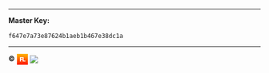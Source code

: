 <!-- ################################### -->
<!-- ################################### -->
<!-- ###########    Intro   ############ -->     
<!-- ################################### -->
<!-- ################################### -->

----------

**Master Key:**

    f647e7a73e87624b1aeb1b467e38dc1a

----------

**:copyright:** <a href="http://www.frontlineutilities.co.uk" align="absmiddle" ><img src="./private/readme/fl.jpg" height="22" align="absmiddle" /></a> <a href="http://stackoverflow.com/users/1143732/richard-peck?tab=profile" align="absmiddle" ><img src="https://avatars0.githubusercontent.com/u/1104431" height="22" align="absmiddle" /></a>

<!-- ################################### -->
<!-- ################################### -->
<!-- ############  Links  ############## -->
<!-- ################################### -->
<!-- ################################### -->

<!-- Main -->
[fl]:           https://www.frontlineutilities.co.uk
[pcfixes]:      https://www.pcfixes.com
[railshosting]: https://www.railshosting.com

<!-- DamageReClaims -->
[damagereclaims]: https://www.damagereclaims.co.uk
[claims]:         https://www.damagereclaims.co.uk/claim
[about]:          https://www.damagereclaims.co.uk/about

<!-- GitHub -->
[issues]: https://github.com/richpeck/railshosting/issues
[releases]: https://github.com/richpeck/railshosting/releases

<!-- ################################### -->
<!-- ################################### -->
<!-- ###########  Images  ############## -->
<!-- ################################### -->
<!-- ################################### -->

<!-- Info -->
[main]: ./private/readme/screens/main.jpg
[pcfixes_screenshot]: ./private/readme/pcfixes.png

<!-- Shields -->
[website]: https://img.shields.io/website-up-down-blue-red/http/shields.io.svg

<!-- ################################### -->
<!-- ################################### -->

